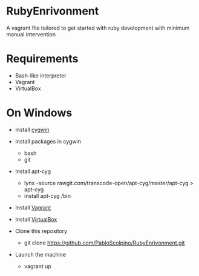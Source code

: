 # RubyEnrivonment
A vagrant file tailored to get started with ruby development with minimum manual intervention

# Requirements
* Bash-like interpreter
* Vagrant
* VirtualBox

# On Windows

* Install [cygwin](https://www.cygwin.com/)

* Install packages in cygwin
  * bash
  * git

* Install apt-cyg
  * lynx -source rawgit.com/transcode-open/apt-cyg/master/apt-cyg > apt-cyg
  * install apt-cyg /bin

* Install [Vagrant](https://www.vagrantup.com/downloads.html)

* Install [VirtualBox](https://www.virtualbox.org/wiki/Downloads)

* Clone this repository
  * git clone https://github.com/PabloScolpino/RubyEnrivonment.git

* Launch the machine
  * vagrant up

